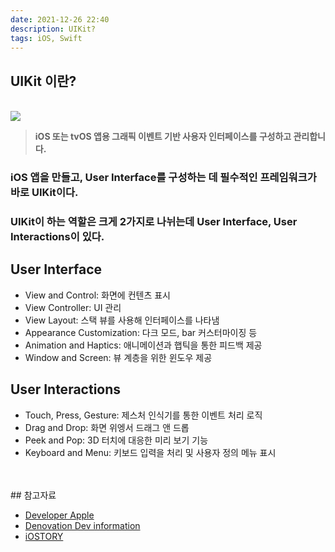 ```yaml
---
date: 2021-12-26 22:40
description: UIKit?
tags: iOS, Swift
---
```


## UIKit 이란?

<br/>
<img src="/images/uikitImage.png"/>
<br/>

<blockquote><b class="inyong">iOS 또는 tvOS 앱용 그래픽 이벤트 기반 사용자 인터페이스를 구성하고 관리합니다.</b></blockquote>

### <b class="heavy">iOS 앱</b>을 만들고, <b class="heavy">User Interface</b>를 구성하는 데 필수적인 프레임워크가 바로 <b class="bold">UIKit</b>이다.

### UIKit이 하는 역할은 크게 2가지로 나뉘는데 <b class="heavy">User Interface</b>, <b class="heavy">User Interactions</b>이 있다.


## User Interface
- View and Control: 화면에 컨텐츠 표시
- View Controller: UI 관리
- View Layout: 스택 뷰를 사용해 인터페이스를 나타냄
- Appearance Customization: 다크 모드, bar 커스터마이징 등
- Animation and Haptics: 애니메이션과 햅틱을 통한 피드백 제공
- Window and Screen: 뷰 계층을 위한 윈도우 제공

## User Interactions
- Touch, Press, Gesture: 제스처 인식기를 통한 이벤트 처리 로직
- Drag and Drop: 화면 위엥서 드래그 앤 드롭
- Peek and Pop: 3D 터치에 대응한 미리 보기 기능
- Keyboard and Menu: 키보드 입력을 처리 및 사용자 정의 메뉴 표시

<br/>
<br/>
## 참고자료
<ul>
<li>
    <a href="https://developer.apple.com/documentation/uikit">Developer Apple</a>
</li>
<li>
    <a href="https://ijoom.tistory.com/7?category=938409">Denovation Dev information</a>
</li>
<li>
    <a href="https://gwangyonglee.tistory.com/34">iOSTORY</a>
</li>
</ul>
